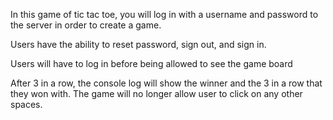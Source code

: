 In this game of tic tac toe, you will log in with a username and password to the server in order to create a game.

Users have the ability to reset password, sign out, and sign in.

Users will have to log in before being allowed to see the game board

After 3 in a row, the console log will show the winner and the 3 in a row that they won with. The game will no longer allow user to click on any other spaces.
